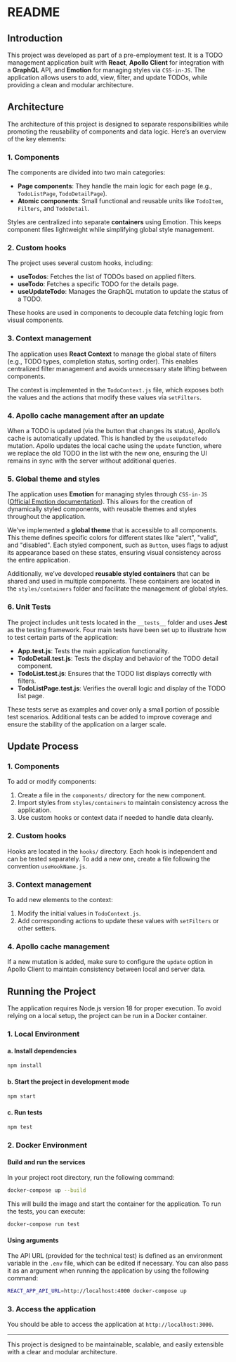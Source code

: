 # README

## Introduction

This project was developed as part of a pre-employment test. It is a TODO management application built with **React**, **Apollo Client** for integration with a **GraphQL** API, and **Emotion** for managing styles via `CSS-in-JS`. The application allows users to add, view, filter, and update TODOs, while providing a clean and modular architecture.

## Architecture

The architecture of this project is designed to separate responsibilities while promoting the reusability of components and data logic. Here’s an overview of the key elements:

### 1. Components
The components are divided into two main categories:
- **Page components**: They handle the main logic for each page (e.g., `TodoListPage`, `TodoDetailPage`).
- **Atomic components**: Small functional and reusable units like `TodoItem`, `Filters`, and `TodoDetail`.

Styles are centralized into separate **containers** using Emotion. This keeps component files lightweight while simplifying global style management.

### 2. Custom hooks
The project uses several custom hooks, including:
- **useTodos**: Fetches the list of TODOs based on applied filters.
- **useTodo**: Fetches a specific TODO for the details page.
- **useUpdateTodo**: Manages the GraphQL mutation to update the status of a TODO.

These hooks are used in components to decouple data fetching logic from visual components.

### 3. Context management
The application uses **React Context** to manage the global state of filters (e.g., TODO types, completion status, sorting order). This enables centralized filter management and avoids unnecessary state lifting between components.

The context is implemented in the `TodoContext.js` file, which exposes both the values and the actions that modify these values via `setFilters`.

### 4. Apollo cache management after an update
When a TODO is updated (via the button that changes its status), Apollo’s cache is automatically updated. This is handled by the `useUpdateTodo` mutation. Apollo updates the local cache using the `update` function, where we replace the old TODO in the list with the new one, ensuring the UI remains in sync with the server without additional queries.

### 5. Global theme and styles
The application uses **Emotion** for managing styles through `CSS-in-JS` ([Official Emotion documentation](https://emotion.sh/docs/introduction)). This allows for the creation of dynamically styled components, with reusable themes and styles throughout the application.

We’ve implemented a **global theme** that is accessible to all components. This theme defines specific colors for different states like "alert", "valid", and "disabled". Each styled component, such as `Button`, uses flags to adjust its appearance based on these states, ensuring visual consistency across the entire application.

Additionally, we’ve developed **reusable styled containers** that can be shared and used in multiple components. These containers are located in the `styles/containers` folder and facilitate the management of global styles.

### 6. Unit Tests

The project includes unit tests located in the `__tests__` folder and uses **Jest** as the testing framework. Four main tests have been set up to illustrate how to test certain parts of the application:

- **App.test.js**: Tests the main application functionality.
- **TodoDetail.test.js**: Tests the display and behavior of the TODO detail component.
- **TodoList.test.js**: Ensures that the TODO list displays correctly with filters.
- **TodoListPage.test.js**: Verifies the overall logic and display of the TODO list page.

These tests serve as examples and cover only a small portion of possible test scenarios. Additional tests can be added to improve coverage and ensure the stability of the application on a larger scale.

## Update Process

### 1. Components
To add or modify components:
1. Create a file in the `components/` directory for the new component.
2. Import styles from `styles/containers` to maintain consistency across the application.
3. Use custom hooks or context data if needed to handle data cleanly.

### 2. Custom hooks
Hooks are located in the `hooks/` directory. Each hook is independent and can be tested separately. To add a new one, create a file following the convention `useHookName.js`.

### 3. Context management
To add new elements to the context:
1. Modify the initial values in `TodoContext.js`.
2. Add corresponding actions to update these values with `setFilters` or other setters.

### 4. Apollo cache management
If a new mutation is added, make sure to configure the `update` option in Apollo Client to maintain consistency between local and server data.

## Running the Project

The application requires Node.js version 18 for proper execution. To avoid relying on a local setup, the project can be run in a Docker container.

### 1. Local Environment
#### a. Install dependencies
```bash
npm install
```

#### b. Start the project in development mode
```bash
npm start
```

#### c. Run tests
```bash
npm test
```

### 2. Docker Environment
#### Build and run the services
In your project root directory, run the following command:

```bash
docker-compose up --build
```
This will build the image and start the container for the application. To run the tests, you can execute:

```bash
docker-compose run test
```

#### Using arguments
The API URL (provided for the technical test) is defined as an environment variable in the `.env` file, which can be edited if necessary. You can also pass it as an argument when running the application by using the following command:

```bash
REACT_APP_API_URL=http://localhost:4000 docker-compose up
```

### 3. Access the application
You should be able to access the application at `http://localhost:3000`.

---

This project is designed to be maintainable, scalable, and easily extensible with a clear and modular architecture.
